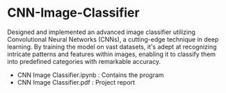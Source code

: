# CNN-Image-Classifier
Designed and implemented an advanced image classifier utilizing Convolutional Neural Networks (CNNs), a cutting-edge technique in deep learning. By training the model on vast datasets, it's adept at recognizing intricate patterns and features within images, enabling it to classify them into predefined categories with remarkable accuracy.
- CNN Image Classifier.ipynb : Contains the program
- CNN Image Classifier.pdf : Project report
